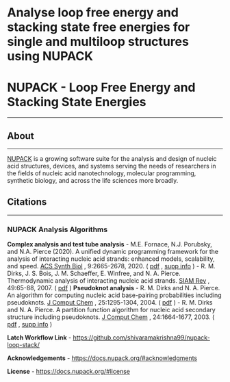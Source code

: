 # Analyse loop free energy and stacking state free energies for single and multiloop structures using NUPACK

# NUPACK - Loop Free Energy and Stacking State Energies
---

## **About**
---
[NUPACK](https://docs.nupack.org/#about) is a growing software suite for the analysis and design of nucleic acid structures, devices, and systems serving the needs of researchers in the fields of nucleic acid nanotechnology, molecular programming, synthetic biology, and across the life sciences more broadly.

## **Citations**
---
### NUPACK Analysis Algorithms
**Complex analysis and test tube analysis**
	- M.E. Fornace, N.J. Porubsky, and N.A. Pierce (2020). A unified dynamic programming framework for the analysis of interacting nucleic acid strands: enhanced models, scalability, and speed.  [ACS Synth Biol](https://pubs.acs.org/doi/abs/10.1021/acssynbio.9b00523) , 9:2665-2678, 2020. ( [pdf](http://www.nupack.org/downloads/serve_public_file/fornace20.pdf?type=pdf) ,  [supp info](http://www.nupack.org/downloads/serve_public_file/fornace20_supp.pdf?type=pdf) )
	- R. M. Dirks, J. S. Bois, J. M. Schaeffer, E. Winfree, and N. A. Pierce. Thermodynamic analysis of interacting nucleic acid strands.  [SIAM Rev](http://epubs.siam.org/doi/abs/10.1137/060651100) , 49:65-88, 2007. ( [pdf](http://www.nupack.org/downloads/serve_public_file/sirev07.pdf?type=pdf) )
**Pseudoknot analysis**
	- R. M. Dirks and N. A. Pierce. An algorithm for computing nucleic acid base-pairing probabilities including pseudoknots.  [J Comput Chem](http://onlinelibrary.wiley.com/doi/10.1002/jcc.10296/abstract) , 25:1295-1304, 2004. ( [pdf](http://www.nupack.org/downloads/serve_public_file/jcc04.pdf?type=pdf) )
	- R. M. Dirks and N. A. Pierce. A partition function algorithm for nucleic acid secondary structure including pseudoknots.  [J Comput Chem](http://onlinelibrary.wiley.com/doi/10.1002/jcc.20057/abstract) , 24:1664-1677, 2003. ( [pdf](http://www.nupack.org/downloads/serve_public_file/jcc03.pdf?type=pdf) ,  [supp info](http://www.nupack.org/downloads/serve_public_file/jcc03_supp.pdf?type=pdf) )

**Latch Workflow Link** - https://github.com/shivaramakrishna99/nupack-loop-stack/

**Acknowledgements** - https://docs.nupack.org/#acknowledgments

**License** - https://docs.nupack.org/#license